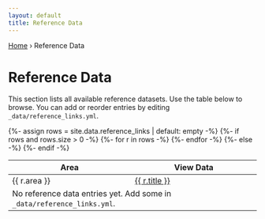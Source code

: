 ```yaml
---
layout: default
title: Reference Data
---
```


<div class="breadcrumb">
  <a href="{{ '/' | relative_url }}">Home</a> › Reference Data
</div>

# Reference Data

This section lists all available reference datasets. Use the table below to browse.
You can add or reorder entries by editing <code>_data/reference_links.yml</code>.

<table class="data-table">
  <thead>
    <tr>
      <th>Area</th>
      <th>View Data</th>
    </tr>
  </thead>
  <tbody>
  {%- assign rows = site.data.reference_links | default: empty -%}
  {%- if rows and rows.size > 0 -%}
    {%- for r in rows -%}
      <tr>
        <td>{{ r.area }}</td>
        <td><a href="{{ r.url | relative_url }}">{{ r.title }}</a></td>
      </tr>
    {%- endfor -%}
  {%- else -%}
      <tr>
        <td colspan="2" class="muted">No reference data entries yet. Add some in <code>_data/reference_links.yml</code>.</td>
      </tr>
  {%- endif -%}
  </tbody>
</table>
